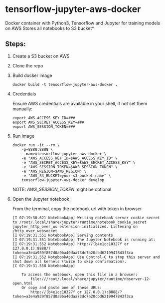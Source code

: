 # tensorflow-jupyter-aws-docker
Docker container with Python3, Tensorflow and Jupyter for training models on AWS
Stores all notebooks to S3 bucket*

## Steps:
1. Create a S3 bucket on AWS

2. Clone the repo
3. Build docker image
    ```
    docker build -t tensorflow-jupyter-aws-docker .
    ```
4. Credentials
    
    Ensure AWS credentials are available in your shell, if not set them manually:
    ```
    export AWS_ACCESS_KEY_ID=###
    export AWS_SECRET_ACCESS_KEY=###
    export AWS_SESSION_TOKEN=###
    ```
5. Run image
    ```
    docker run -it --rm \
        -p=8888:8888 \
        --name=tensorflow-jupyter-aws-docker \
        -e "AWS_ACCESS_KEY_ID=$AWS_ACCESS_KEY_ID" \
        -e "AWS_SECRET_ACCESS_KEY=$AWS_SECRET_ACCESS_KEY" \
        -e "AWS_SESSION_TOKEN=$AWS_SESSION_TOKEN" \
        -e "AWS_REGION=$AWS_REGION" \
        -e "AWS_S3_BUCKET=your-s3-bucket-name" \
        tensorflow-jupyter-aws-docker develop
    ```
    NOTE: _AWS_SESSION_TOKEN_  might be optional

6. Open the Jupyter notebook

    From the terminal, copy the notebook url with token in browser
    
    ```
    [I 07:19:30.621 NotebookApp] Writing notebook server cookie secret to /root/.local/share/jupyter/runtime/notebook_cookie_secret
    jupyter_http_over_ws extension initialized. Listening on /http_over_websocket
    [I 07:19:31.551 NotebookApp] Serving contents
    [I 07:19:31.551 NotebookApp] The Jupyter Notebook is running at:
    [I 07:19:31.552 NotebookApp] http://(b4e1cc10327f or 127.0.0.1):8888/?token=a3e4a939f857d0a9ba40daa73dc7a20cbd6219947843f3ca
    [I 07:19:31.552 NotebookApp] Use Control-C to stop this server and shut down all kernels (twice to skip confirmation).
    [C 07:19:31.558 NotebookApp]
    
        To access the notebook, open this file in a browser:
            file:///root/.local/share/jupyter/runtime/nbserver-12-open.html
        Or copy and paste one of these URLs:
            http://(b4e1cc10327f or 127.0.0.1):8888/?token=a3e4a939f857d0a9ba40daa73dc7a20cbd6219947843f3ca
    ```